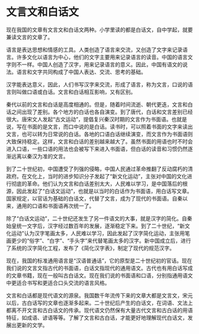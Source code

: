 # 文言文和白话文

现在我国的文章有文言文和白话文两种。小学里读的都是白话文，自中学起，就要兼读文言的文章了。

语言是表达思想和情感的工具。人类创造了语言来交流，又创造了文字来记录语言。许多文化以语言为中心，他们的文字主要用来记录语言的读音。中国的语言文字则不一样。中国人创造了汉字，用来记录语言的意义。因此，中国有语文的说法。语言和文字共同构成了中国人表达、交流、思考的基础。

汉字能表达意义，因此，人们书写汉字来交流，形成了语言，称为文言，口说的语言则叫做口语或白话。文言和白话相互影响，又有区别。

秦代以前的文言和白话是高度相通的。但是，随着时间流逝、朝代更迭，文言和白话之间出现了差别。各个地方的白话也各自演变。到了唐代，白话和文言差别已经很大。唐宋文人发起“古文运动”，提倡复兴秦汉时期的文言作为书面语。也就是说，写在书面的是文言，而口中说的是白话。读书时，可以照着书面的文字来读出文言，也可以转为日常说的白话。各地的口语白话继续演变，而文言作为书面语则大致保持稳定。这样，文言和白话的差别越来越大了。虽然书面的用语也时不时会进入口语，一些口语的用法也会被写下来进入书面语，但白话的读音和习惯仍然逐渐远离以秦汉为准的文言。

到了二十世纪初，中国遭受了列强的侵略，中国人民通过革命推翻了反动腐朽的清政府。在文化上，当时的进步知识分子发起了“新文化运动”，主张对中国的文化进行彻底的革命。他们认为文言和白话差别太大，人民难以学习，是中国落后的根源，因此发起了“白话文运动”，也就是以当时的白话作为书面语，用白话写文章。国家规定，以官话为基础的白话文，代替了文言，成为了现代的书面语。自秦以来，通用的口语和书面语再次统一了。

除了“白话文运动”，二十世纪还发生了另一件语文的大事，就是汉字的简化。自秦始皇统一文字后，汉字经过数百年的发展，逐渐稳定下来。到了二十世纪，“新文化运动”认为汉字笔画太多，人民难以学习，因此发起了汉字简化运动，主张用笔画更少的“俗字”、“白字”、“手头字”来代替笔画太多的汉字。新中国成立后，进行了系统的汉字简化工程，发布了《简化汉字表》，制定了现代的规范汉字。

现在，我国的标准通用语言是“汉语普通话”，它的原型是二十世纪初的官话。现在我们说的文言文指古代的书面语，白话文指现代的通用语文。古代也有用白话写成的文章书籍，现在一般叫古白话文。现在我们说的书面语和口语，分别指通用语文中更适合书写和更适合口头交流的语言风格。

文言和白话都是现代语文的源泉。我国数千年流传下来的文章大都是文言文，宋元以后，古白话写的文章也逐渐多起来。二十世纪后产生的白话文，在词语、文法上都离不开文言和古白话文的传承。现代语文仍然保有大量古代文言和古白话的用语特征，如成语、谚语等等。了解了文言和古白话，才能更好地理解现代白话文，发展出更新的文学。